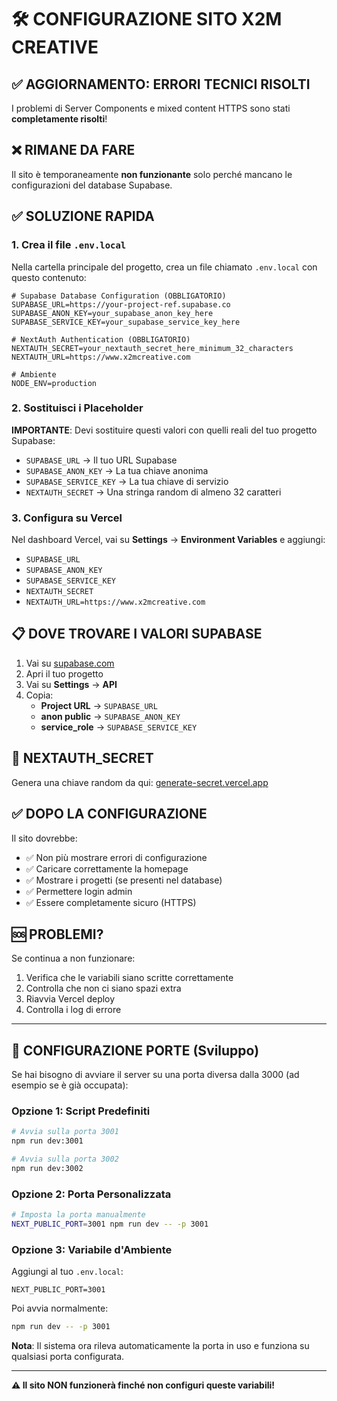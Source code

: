 # 🛠️ CONFIGURAZIONE SITO X2M CREATIVE

## ✅ AGGIORNAMENTO: ERRORI TECNICI RISOLTI

I problemi di Server Components e mixed content HTTPS sono stati **completamente risolti**!

## ❌ RIMANE DA FARE

Il sito è temporaneamente **non funzionante** solo perché mancano le configurazioni del database Supabase.

## ✅ SOLUZIONE RAPIDA

### 1. Crea il file `.env.local`

Nella cartella principale del progetto, crea un file chiamato `.env.local` con questo contenuto:

```env
# Supabase Database Configuration (OBBLIGATORIO)
SUPABASE_URL=https://your-project-ref.supabase.co
SUPABASE_ANON_KEY=your_supabase_anon_key_here
SUPABASE_SERVICE_KEY=your_supabase_service_key_here

# NextAuth Authentication (OBBLIGATORIO)
NEXTAUTH_SECRET=your_nextauth_secret_here_minimum_32_characters
NEXTAUTH_URL=https://www.x2mcreative.com

# Ambiente
NODE_ENV=production
```

### 2. Sostituisci i Placeholder

**IMPORTANTE**: Devi sostituire questi valori con quelli reali del tuo progetto Supabase:

- `SUPABASE_URL` → Il tuo URL Supabase
- `SUPABASE_ANON_KEY` → La tua chiave anonima
- `SUPABASE_SERVICE_KEY` → La tua chiave di servizio
- `NEXTAUTH_SECRET` → Una stringa random di almeno 32 caratteri

### 3. Configura su Vercel

Nel dashboard Vercel, vai su **Settings** → **Environment Variables** e aggiungi:

- `SUPABASE_URL`
- `SUPABASE_ANON_KEY`
- `SUPABASE_SERVICE_KEY`
- `NEXTAUTH_SECRET`
- `NEXTAUTH_URL=https://www.x2mcreative.com`

## 📋 DOVE TROVARE I VALORI SUPABASE

1. Vai su [supabase.com](https://supabase.com)
2. Apri il tuo progetto
3. Vai su **Settings** → **API**
4. Copia:
   - **Project URL** → `SUPABASE_URL`
   - **anon public** → `SUPABASE_ANON_KEY`
   - **service_role** → `SUPABASE_SERVICE_KEY`

## 🔐 NEXTAUTH_SECRET

Genera una chiave random da qui: [generate-secret.vercel.app](https://generate-secret.vercel.app/32)

## ✅ DOPO LA CONFIGURAZIONE

Il sito dovrebbe:

- ✅ Non più mostrare errori di configurazione
- ✅ Caricare correttamente la homepage
- ✅ Mostrare i progetti (se presenti nel database)
- ✅ Permettere login admin
- ✅ Essere completamente sicuro (HTTPS)

## 🆘 PROBLEMI?

Se continua a non funzionare:

1. Verifica che le variabili siano scritte correttamente
2. Controlla che non ci siano spazi extra
3. Riavvia Vercel deploy
4. Controlla i log di errore

---

## 🔧 CONFIGURAZIONE PORTE (Sviluppo)

Se hai bisogno di avviare il server su una porta diversa dalla 3000 (ad esempio se è già occupata):

### Opzione 1: Script Predefiniti

```bash
# Avvia sulla porta 3001
npm run dev:3001

# Avvia sulla porta 3002
npm run dev:3002
```

### Opzione 2: Porta Personalizzata

```bash
# Imposta la porta manualmente
NEXT_PUBLIC_PORT=3001 npm run dev -- -p 3001
```

### Opzione 3: Variabile d'Ambiente

Aggiungi al tuo `.env.local`:

```env
NEXT_PUBLIC_PORT=3001
```

Poi avvia normalmente:

```bash
npm run dev -- -p 3001
```

**Nota**: Il sistema ora rileva automaticamente la porta in uso e funziona su qualsiasi porta configurata.

---

**⚠️ Il sito NON funzionerà finché non configuri queste variabili!**
